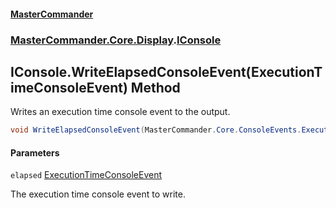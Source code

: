 #### [MasterCommander](MasterCommander.md 'MasterCommander')
### [MasterCommander.Core.Display](MasterCommander.Core.Display.md 'MasterCommander.Core.Display').[IConsole](IConsole.md 'MasterCommander.Core.Display.IConsole')

## IConsole.WriteElapsedConsoleEvent(ExecutionTimeConsoleEvent) Method

Writes an execution time console event to the output.

```csharp
void WriteElapsedConsoleEvent(MasterCommander.Core.ConsoleEvents.ExecutionTimeConsoleEvent elapsed);
```
#### Parameters

<a name='MasterCommander.Core.Display.IConsole.WriteElapsedConsoleEvent(MasterCommander.Core.ConsoleEvents.ExecutionTimeConsoleEvent).elapsed'></a>

`elapsed` [ExecutionTimeConsoleEvent](ExecutionTimeConsoleEvent.md 'MasterCommander.Core.ConsoleEvents.ExecutionTimeConsoleEvent')

The execution time console event to write.